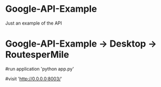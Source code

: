 # Google-API-Example
Just an example of the API

# Google-API-Example -> Desktop -> RoutesperMile

#run application
'python app.py'

#visit
'http://0.0.0.0:8003/'
